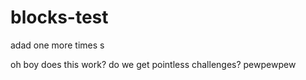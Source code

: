 # blocks-test

adad
one more times
s

oh boy does this work?
do we get pointless challenges?
pewpewpew
